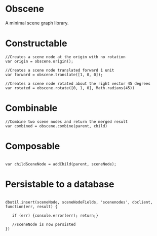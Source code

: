 # Obscene
A minimal scene graph library.

# Constructable

```
//Creates a scene node at the origin with no rotation
var origin = obscene.origin();

//Creates a scene node translated forward 1 unit
var forward = obscene.translate([1, 0, 0]);

//Creates a scene node rotated about the right vector 45 degrees
var rotated = obscene.rotate([0, 1, 0], Math.radians(45))

```

# Combinable

```
//Combine two scene nodes and return the merged result
var combined = obscene.combine(parent, child)
```

# Composable
```

var childSceneNode = addChild(parent, sceneNode);

```

# Persistable to a database
```

dbutil.insert(sceneNode, sceneNodeFields, 'scenenodes', dbclient, function(err, result) {

   if (err) {console.error(err); return;}

   //sceneNode is now persisted
})

```

